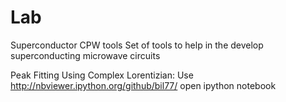 Lab
===

Superconductor CPW tools
Set of tools to help in the develop superconducting microwave circuits

Peak Fitting Using Complex Lorentizian: 
Use http://nbviewer.ipython.org/github/bil77/ open ipython notebook

